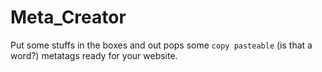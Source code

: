 # Meta_Creator

Put some stuffs in the boxes and out pops some `copy pasteable` (is that a word?) metatags ready for your website. 
